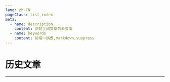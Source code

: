 ```yaml
---
lang: zh-CN
pageClass: list_index
meta:
  - name: description
    content: 网站全部文章列表页面
  - name: keywords
    content: 前端一锅煮,markdown,vuepress
---
```


# 历史文章

***




<style lang="less">
    .list_index{
        .cont{
            ol{
                list-style: none;
                padding-left: 0;
            }
            span{
                margin-right: 6px;
            }
        }
    }
</style>

<template>
    <div class="cont">
        <ol>
            <li v-for="(item, index) in datas">
                <span>{{index + 1}}.</span><a href="javascript:;" @click="go(item.url)">{{item.name}}</a>
            </li>
        </ol>
    </div>
</template>

<script>
    export default {
        data() {
            return {
                datas: [
                    {
                        name: '经典资源收藏',
                        url: '/page/list/source_link.html',
                    },
                    {
                        name: 'css 布局：两边固定中间自适应',
                        url: '/page/list/css_layout_two.html',
                    },
                    {
                        name: 'Shell 脚本编写教程',
                        url: '/page/list/sh.html',
                    },
                    {
                        name: 'Markdown 表情代码',
                        url: '/page/list/emoji.html',
                    },
                    {
                        name: 'VuePress 笔记',
                        url: '/page/vuepress/',
                    },
                    {
                        name: '关于',
                        url: '/page/about/',
                    },
                    {
                        name: '首页',
                        url: '/',
                    },
                ]
            }
        },
        mounted() {

        },
        methods: {
            go(url) {
                this.$router.push(url)
            }
        }
    }
</script>

